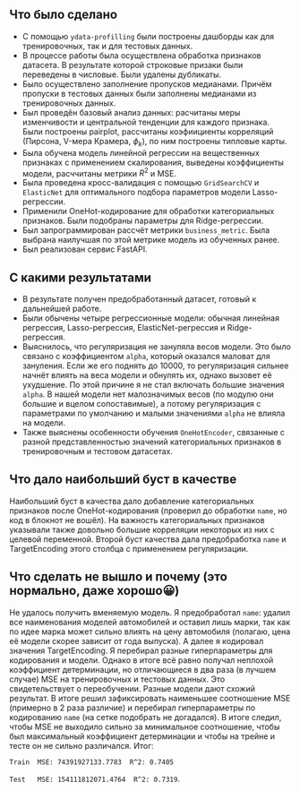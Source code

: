 ## Что было сделано
* С помощью `ydata-profilling` были построены дашборды как для тренировочных, так и для тестовых данных.
* В процессе работы была осуществлена обработка признаков датасета. В результате которой строковые призаки были переведены в числовые. Были удалены дубликаты.
* Было осуществлено заполнение пропусков медианами. Причём пропуски в тестовых данных были заполнены медианами из тренировочных данных.
* Был проведён базовый анализ данных: расчитаны меры изменчивости и центральной тенденции для каждого признака. Были построены pairplot, рассчитаны коэфиициенты корреляций (Пирсона, V-мера Крамера, $\phi_k$), по ним построены типловые карты.
* Была обучена модель линейной регрессии на вещественных признаках с применением скалирования, выведены коэффициенты модели, расччитаны метрики $R^2$ и MSE.
* Была проведена кросс-валидация с помощью `GridSearchCV` и `ElasticNet` для оптимального подбора параметров модели Lasso-регрессии.
* Применили OneHot-кодирование для обработки категориальных признаков. Были подобраны параметры для Ridge-регрессии.
* Был запрограммирован рассчёт метрики `business_metric`. Была выбрана наилучшая по этой метрике модель из обученных ранее.
* Был реализован сервис FastAPI.

## C какими результатами
* В результате получен предобработанный датасет, готовый к дальнейшей работе.
* Были обычены четыре регрессионные модели: обычная линейная регрессия, Lasso-регрессия, ElasticNet-регрессия и Ridge-регрессия.
* Выяснилось, что регуляризация не зануляла весов модели. Это было связано с коэффициентом `alpha`, который оказался маловат для зануления. Если же его поднять до 10000, то регуляризация сильнее начнёт влиять на веса модели и обнулять их, однако вызовет её ухудшение. По этой причине я не стал включать большие значения `alpha`. В нашей модели нет малозначимых весов (по модулю они большие и вцелом сопоставимые), а потому регуляризация с параметрами по умолчанию и малыми значениями `alpha` не влияла на модели.
* Также выяснены особенности обучения `OneHotEncoder`, связанные с разной представленностью значений категориальных признаков в тренировочным и тестовом датасетах.

## Что дало наибольший буст в качестве
Наибольший буст в качества дало добавление категориальных признаков после OneHot-кодирования (проверил до обработки `name`, но код в блокнот не вошёл). На важность категориальных признаков указывали также довольно большие корреляции некоторых из них с целевой переменной. Второй буст качества дала предобработка `name` и TargetEncoding этого столбца с применением регуляризации.

## Что сделать не вышло и почему (это нормально, даже хорошо😀)
Не удалось получить вменяемую модель. Я предобработал `name`: удалил все наименования моделей автомобилей и оставил лишь марки, так как по идее марка может сильно влиять на цену автомобиля (полагаю, цена её модели скорее зависит от года выпуска). А далее я кодировал значения TargetEncoding. Я перебирал разные гиперпараметры для кодирования и модели. Однако в итоге всё равно получал неплохой коэффициент детерминации, но отличающиеся в два раза (в лучшем случае) MSE на тренировочных и тестовых данных. Это свидетельствует о переобучении. Разные модели дают схожий результат. В итоге решил зафиксировать наименьшее соотношение MSE (примерно в 2 раза различие) и перебирал гиперпараметры по кодированию `name` (на сетке подобрать не догадался). В итоге следил, чтобы MSE не выходило сильно за минимальное соотношение, чтобы был максимальный коэффициент детерминации и чтобы на трейне и тесте он не сильно различался. Итог:

`Train	MSE: 74391927133.7783  R^2: 0.7405`

`Test	MSE: 154111812071.4764	R^2: 0.7319`.
